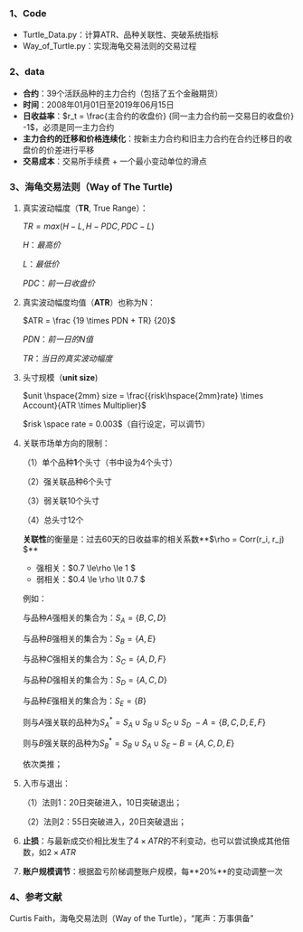 ### 1、Code

* Turtle_Data.py：计算ATR、品种关联性、突破系统指标
* Way_of_Turtle.py：实现海龟交易法则的交易过程

### 2、data

- **合约**：39个活跃品种的主力合约（包括了五个金融期货）
- **时间**：2008年01月01日至2019年06月15日
- **日收益率**：$r_t = \frac{主合约的收盘价} {同一主力合约前一交易日的收盘价} -1$，必须是同一主力合约
- **主力合约的迁移和价格连续化**：按新主力合约和旧主力合约在合约迁移日的收盘价的价差进行平移
- **交易成本**：交易所手续费 + 一个最小变动单位的滑点

### 3、海龟交易法则（Way of The Turtle)

1. 真实波动幅度（**TR**, True Range）：

   $TR = max(H-L, H-PDC, PDC - L )$

   $H：最高价$

   $L：最低价$

   $PDC：前一日收盘价$

2. 真实波动幅度均值（**ATR**）也称为N：

   $ATR = \frac {19 \times PDN + TR} {20}$

   $PDN：前一日的N值$

   $TR：当日的真实波动幅度$

3. 头寸规模（**unit size**)

   $unit \hspace{2mm} size = \frac{{risk\hspace{2mm}rate} \times Account}{ATR \times Multiplier}$

   $risk \space rate = 0.003$（自行设定，可以调节）

4. 关联市场单方向的限制：

   （1）单个品种**1**个头寸（书中设为4个头寸）

   （2）强关联品种6个头寸

   （3）弱关联10个头寸

   （4）总头寸12个

   **关联性**的衡量是：过去60天的日收益率的相关系数**$\rho = Corr(r_i, r_j) $**

   * 强相关：$0.7 \le\rho \le 1 $
   * 弱相关：$0.4 \le \rho \lt 0.7 $

   例如：

   与品种$A$强相关的集合为：$S_A=\{B, C, D\}$

   与品种$B$强相关的集合为：$S_B=\{A, E\}$

   与品种$C$强相关的集合为：$S_C=\{A, D, F\}$

   与品种$D$强相关的集合为：$S_D=\{A, C, D\}$

   与品种$E$强相关的集合为：$S_E=\{B\}$

   则与$A$强关联的品种为$S_A^*=S_A \cup S_B \cup S_C \cup S_D \ - A = \{B, C, D, E, F\}$

   则与$B$强关联的品种为$S_B^*=S_B \cup S_A \cup S_E -B =\{A, C, D, E\}$

   依次类推；

5. 入市与退出：

   （1）法则1：20日突破进入，10日突破退出；

   （2）法则2：55日突破进入，20日突破退出；

6. **止损**：与最新成交价相比发生了$4\times ATR$的不利变动，也可以尝试换成其他倍数，如$2\times ATR$ 

8. **账户规模调节**：根据盈亏阶梯调整账户规模，每**20%**的变动调整一次

### 4、参考文献
Curtis Faith，海龟交易法则（Way of the Turtle），“尾声：万事俱备”

